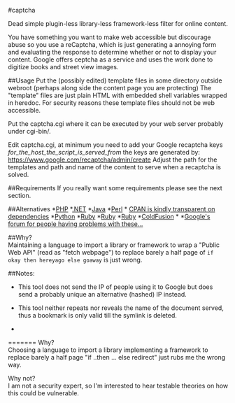 #captcha

Dead simple plugin-less  library-less framework-less filter for online content.  

You have something you want to make web accessible but discourage abuse 
so you use a reCaptcha, which is just generating a annoying form 
and evaluating the response to determine whether or not to display your content. 
Google offers ceptcha as a service and uses the work done to digitize books
and street view images.  

##Usage
Put the (possibly edited) template files in some directory 
outside webroot (perhaps along side the content page you are protecting)
The "template" files are just plain HTML with embedded shell variables wrapped in heredoc.
For security reasons these template files should not be web accessible.

Put the captcha.cgi where it can be executed by your web server 
probably under cgi-bin/. 

Edit captcha.cgi,  at minimum you need to 
	add your Google recaptcha keys _for_the_host_the_script_is_served_from_ 
	the keys are generated by:
	https://www.google.com/recaptcha/admin/create 
	Adjust the path for the templates 
	and path and name of the content to serve when a recaptcha is solved. 


##Requirements
	If you really want some requirements please see the next section.

##Alternatives
	*[PHP](https://code.google.com/p/recaptcha/downloads/list?q=label:phplib-Latest)
	*[.NET](https://code.google.com/p/recaptcha/downloads/detail?name=recaptcha-dotnet-1.0.5.0-binary.zip&can=2&q=label%3Aaspnetlib-Latest)
	*[Java](https://code.google.com/p/recaptcha/downloads/detail?name=recaptcha4j-0.0.7.zip&can=2&q=label%3Ajava-Latest)
	*[Perl](http://search.cpan.org/CPAN/authors/id/P/PH/PHRED/Captcha-reCAPTCHA-0.97.tar.gz)
		* [CPAN is kindly transparent on dependencies](http://deps.cpantesters.org/?module=Captcha%3A%3AreCAPTCHA;perl=latest)
	*[Python](https://pypi.python.org/pypi/recaptcha-client?)
	*[Ruby](https://bitbucket.org/mml/ruby-recaptcha/wiki/Home)
	*[Ruby](https://github.com/ambethia/recaptcha/)
	*[Ruby](https://github.com/achiu/rack-recaptcha)
	*[ColdFusion](http://recaptcha.riaforge.org/)
	*[]()
	*[Google's forum for people having problems with these...](https://groups.google.com/forum/#!forum/recaptcha)

##Why?  
  Maintaining a language 
  to import a library or framework 
  to wrap a "Public Web API" (read as "fetch webpage") 
  to replace barely a half page of 
  `if okay then hereyago else goaway` 
  is just wrong.


##Notes: 
 * This tool does not send the IP of people using it to Google but does send a probably unique an alternative (hashed) IP instead.

 * This tool neither repeats nor reveals the name of the document served, thus a bookmark is only valid till the symlink is deleted.
 
 * 
=======
Why?  
Choosing a language to import a library implementing a framework to replace 
barely a half page "if ..then ... else redirect"  just rubs me the wrong way.

Why not?  
I am not a security expert, so I'm interested to hear testable theories
on how this could be vulnerable.

